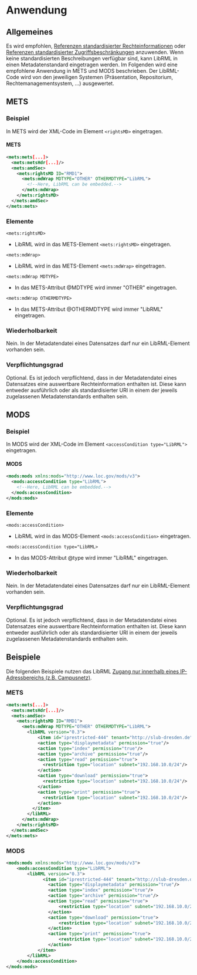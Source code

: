 # Anwendung

## Allgemeines

Es wird empfohlen, [Referenzen standardisierter Rechteinformationen](reference_licence.md) oder [Referenzen standardisierter Zugriffsbeschränkungen](reference_usage.md) anzuwenden. Wenn keine standardisierten Beschreibungen verfügbar sind, kann LibRML in einen Metadatenstandard eingetragen werden. Im Folgenden wird eine empfohlene Anwendung in METS und MODS beschrieben. Der LibRML-Code wird von den jeweiligen Systemen (Präsentation, Repositorium, Rechtemanagementsystem, ...) ausgewertet.

## METS

### Beispiel

In METS wird der XML-Code im Element `<rightsMD>` eingetragen.

#### METS

```xml
<mets:mets[...]>
  <mets:metsHdr[...]/>
  <mets:amdSec>
    <mets:rightsMD ID="RMD1">
      <mets:mdWrap MDTYPE="OTHER" OTHERMDTYPE="LibRML">
        <!--Here, LibRML can be embedded.-->
      </mets:mdWrap>
    </mets:rightsMD>
  </mets:amdSec>
</mets:mets>
```

### Elemente

`<mets:rightsMD>`

- LibRML wird in das METS-Element `<mets:rightsMD>` eingetragen.

`<mets:mdWrap>`

- LibRML wird in das METS-Element `<mets:mdWrap>` eingetragen.

`<mets:mdWrap MDTYPE>`

- In das METS-Attribut @MDTYPE wird immer "OTHER" eingetragen.

`<mets:mdWrap OTHERMDTYPE>`

- In das METS-Attribut @OTHERMDTYPE wird immer "LibRML" eingetragen.

### Wiederholbarkeit

Nein.
In der Metadatendatei eines Datensatzes darf nur ein LibRML-Element vorhanden sein.

### Verpflichtungsgrad

Optional.
Es ist jedoch verpflichtend, dass in der Metadatendatei eines Datensatzes eine auswertbare Rechteinformation enthalten ist. Diese kann entweder ausführlich oder als standardisierter URI in einem der jeweils zugelassenen Metadatenstandards enthalten sein.


## MODS

### Beispiel

In MODS wird der XML-Code im Element `<accessCondition type="LibRML">` eingetragen.

#### MODS

```xml
<mods:mods xmlns:mods="http://www.loc.gov/mods/v3">
  <mods:accessCondition type="LibRML">
    <!--Here, LibRML can be embedded.-->
  </mods:accessCondition>
</mods:mods>
```

### Elemente

`<mods:accessCondition>`
- LibRML wird in das MODS-Element `<mods:accessCondition>` eingetragen.

`<mods:accessCondition type="LibRML>`
- In das MODS-Attribut @type wird immer "LibRML" eingetragen.

### Wiederholbarkeit

Nein.
In der Metadatendatei eines Datensatzes darf nur ein LibRML-Element vorhanden sein.

### Verpflichtungsgrad

Optional.
Es ist jedoch verpflichtend, dass in der Metadatendatei eines Datensatzes eine auswertbare Rechteinformation enthalten ist. Diese kann entweder ausführlich oder als standardisierter URI in einem der jeweils zugelassenen Metadatenstandards enthalten sein.

## Beispiele

Die folgenden Beispiele nutzen das LibRML [Zugang nur innerhalb eines IP-Adressbereichs (z.B. Campusnetz)](../examples/location).

### METS

```xml
<mets:mets[...]>
  <mets:metsHdr[...]/>
  <mets:amdSec>
    <mets:rightsMD ID="RMD1">
      <mets:mdWrap MDTYPE="OTHER" OTHERMDTYPE="LibRML">
        <libRML version="0.3">
            <item id="iprestricted-444" tenant="http://slub-dresden.de" commercialuse="false" template="IP">
            <action type="displaymetadata" permission="true"/>
            <action type="index" permission="true"/>
            <action type="archive" permission="true"/>
            <action type="read" permission="true">
              <restriction type="location" subnet="192.168.10.0/24"/>
            </action>
            <action type="download" permission="true">
              <restriction type="location" subnet="192.168.10.0/24"/>
            </action>
            <action type="print" permission="true">
              <restriction type="location" subnet="192.168.10.0/24"/>
            </action>
          </item>
        </libRML>
      </mets:mdWrap>
    </mets:rightsMD>
  </mets:amdSec>
</mets:mets>
```

### MODS

```xml
<mods:mods xmlns:mods="http://www.loc.gov/mods/v3">
    <mods:accessCondition type="LibRML">
        <libRML version="0.3">
              <item id="iprestricted-444" tenant="http://slub-dresden.de" commercialuse="false" template="IP">
                <action type="displaymetadata" permission="true"/>
                <action type="index" permission="true"/>
                <action type="archive" permission="true"/>
                <action type="read" permission="true">
                    <restriction type="location" subnet="192.168.10.0/24"/>
                </action>
                <action type="download" permission="true">
                    <restriction type="location" subnet="192.168.10.0/24"/>
                </action>
                <action type="print" permission="true">
                    <restriction type="location" subnet="192.168.10.0/24"/>
                </action>
            </item>
        </libRML>
    </mods:accessCondition>
</mods:mods>
```
